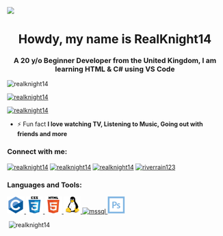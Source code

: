 <img src="https://i.imgur.com/beagGqU.png">

<h1 align="center">Howdy, my name is RealKnight14</h1>
<h3 align="center">A 20 y/o Beginner Developer from the United Kingdom, I am learning HTML & C# using VS Code</h3>

<p align="left"> <img src="https://komarev.com/ghpvc/?username=realknight14&label=Profile%20views&color=0e75b6&style=flat" alt="realknight14" /> </p>

<p align="left"> <a href="https://github.com/ryo-ma/github-profile-trophy"><img src="https://github-profile-trophy.vercel.app/?username=realknight14" alt="realknight14" /></a> </p>

<p align="left"> <a href="https://twitter.com/realknight14" target="blank"><img src="https://img.shields.io/twitter/follow/realknight14?logo=twitter&style=for-the-badge" alt="realknight14" /></a> </p>

- ⚡ Fun fact **I love watching TV, Listening to Music, Going out with friends and more**

<h3 align="left">Connect with me:</h3>
<p align="left">
<a href="https://twitter.com/realknight14" target="blank"><img align="center" src="https://raw.githubusercontent.com/rahuldkjain/github-profile-readme-generator/master/src/images/icons/Social/twitter.svg" alt="realknight14" height="30" width="40" /></a>
<a href="https://instagram.com/realknight14" target="blank"><img align="center" src="https://raw.githubusercontent.com/rahuldkjain/github-profile-readme-generator/master/src/images/icons/Social/instagram.svg" alt="realknight14" height="30" width="40" /></a>
<a href="https://www.youtube.com/c/realknight14" target="blank"><img align="center" src="https://raw.githubusercontent.com/rahuldkjain/github-profile-readme-generator/master/src/images/icons/Social/youtube.svg" alt="realknight14" height="30" width="40" /></a>
<a href="https://discord.gg/riverrain123" target="blank"><img align="center" src="https://raw.githubusercontent.com/rahuldkjain/github-profile-readme-generator/master/src/images/icons/Social/discord.svg" alt="riverrain123" height="30" width="40" /></a>
</p>

<h3 align="left">Languages and Tools:</h3>
<p align="left"> <a href="https://www.cprogramming.com/" target="_blank" rel="noreferrer"> <img src="https://raw.githubusercontent.com/devicons/devicon/master/icons/c/c-original.svg" alt="c" width="40" height="40"/> </a> <a href="https://www.w3schools.com/css/" target="_blank" rel="noreferrer"> <img src="https://raw.githubusercontent.com/devicons/devicon/master/icons/css3/css3-original-wordmark.svg" alt="css3" width="40" height="40"/> </a> <a href="https://www.w3.org/html/" target="_blank" rel="noreferrer"> <img src="https://raw.githubusercontent.com/devicons/devicon/master/icons/html5/html5-original-wordmark.svg" alt="html5" width="40" height="40"/> </a> <a href="https://www.linux.org/" target="_blank" rel="noreferrer"> <img src="https://raw.githubusercontent.com/devicons/devicon/master/icons/linux/linux-original.svg" alt="linux" width="40" height="40"/> </a> <a href="https://www.microsoft.com/en-us/sql-server" target="_blank" rel="noreferrer"> <img src="https://www.svgrepo.com/show/303229/microsoft-sql-server-logo.svg" alt="mssql" width="40" height="40"/> </a> <a href="https://www.photoshop.com/en" target="_blank" rel="noreferrer"> <img src="https://raw.githubusercontent.com/devicons/devicon/master/icons/photoshop/photoshop-line.svg" alt="photoshop" width="40" height="40"/> </a> </p>

<p>&nbsp;<img align="center" src="https://github-readme-stats.vercel.app/api?username=realknight14&show_icons=true&locale=en" alt="realknight14" /></p>
